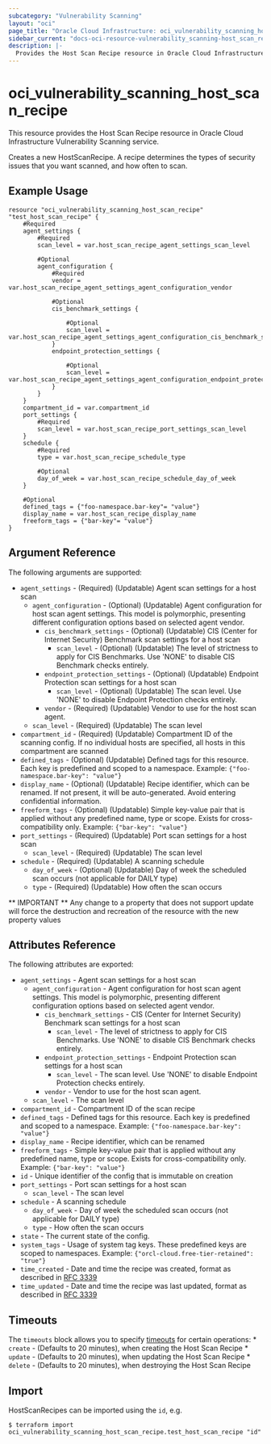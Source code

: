 ```yaml
---
subcategory: "Vulnerability Scanning"
layout: "oci"
page_title: "Oracle Cloud Infrastructure: oci_vulnerability_scanning_host_scan_recipe"
sidebar_current: "docs-oci-resource-vulnerability_scanning-host_scan_recipe"
description: |-
  Provides the Host Scan Recipe resource in Oracle Cloud Infrastructure Vulnerability Scanning service
---
```


# oci_vulnerability_scanning_host_scan_recipe
This resource provides the Host Scan Recipe resource in Oracle Cloud Infrastructure Vulnerability Scanning service.

Creates a new HostScanRecipe. A recipe determines the types of security issues that you want scanned, and how often to scan.


## Example Usage

```hcl
resource "oci_vulnerability_scanning_host_scan_recipe" "test_host_scan_recipe" {
	#Required
	agent_settings {
		#Required
		scan_level = var.host_scan_recipe_agent_settings_scan_level

		#Optional
		agent_configuration {
			#Required
			vendor = var.host_scan_recipe_agent_settings_agent_configuration_vendor

			#Optional
			cis_benchmark_settings {

				#Optional
				scan_level = var.host_scan_recipe_agent_settings_agent_configuration_cis_benchmark_settings_scan_level
			}
			endpoint_protection_settings {

				#Optional
				scan_level = var.host_scan_recipe_agent_settings_agent_configuration_endpoint_protection_settings_scan_level
			}
		}
	}
	compartment_id = var.compartment_id
	port_settings {
		#Required
		scan_level = var.host_scan_recipe_port_settings_scan_level
	}
	schedule {
		#Required
		type = var.host_scan_recipe_schedule_type

		#Optional
		day_of_week = var.host_scan_recipe_schedule_day_of_week
	}

	#Optional
	defined_tags = {"foo-namespace.bar-key"= "value"}
	display_name = var.host_scan_recipe_display_name
	freeform_tags = {"bar-key"= "value"}
}
```

## Argument Reference

The following arguments are supported:

* `agent_settings` - (Required) (Updatable) Agent scan settings for a host scan
	* `agent_configuration` - (Optional) (Updatable) Agent configuration for host scan agent settings. This model is polymorphic, presenting different configuration options based on selected agent vendor.
		* `cis_benchmark_settings` - (Optional) (Updatable) CIS (Center for Internet Security) Benchmark scan settings for a host scan
			* `scan_level` - (Optional) (Updatable) The level of strictness to apply for CIS Benchmarks. Use 'NONE' to disable CIS Benchmark checks entirely.
		* `endpoint_protection_settings` - (Optional) (Updatable) Endpoint Protection scan settings for a host scan
			* `scan_level` - (Optional) (Updatable) The scan level. Use 'NONE' to disable Endpoint Protection checks entirely.
		* `vendor` - (Required) (Updatable) Vendor to use for the host scan agent.
	* `scan_level` - (Required) (Updatable) The scan level
* `compartment_id` - (Required) (Updatable) Compartment ID of the scanning config. If no individual hosts are specified, all hosts in this compartment are scanned
* `defined_tags` - (Optional) (Updatable) Defined tags for this resource. Each key is predefined and scoped to a namespace. Example: `{"foo-namespace.bar-key": "value"}` 
* `display_name` - (Optional) (Updatable) Recipe identifier, which can be renamed. If not present, it will be auto-generated. Avoid entering confidential information.
* `freeform_tags` - (Optional) (Updatable) Simple key-value pair that is applied without any predefined name, type or scope. Exists for cross-compatibility only. Example: `{"bar-key": "value"}` 
* `port_settings` - (Required) (Updatable) Port scan settings for a host scan
	* `scan_level` - (Required) (Updatable) The scan level
* `schedule` - (Required) (Updatable) A scanning schedule
	* `day_of_week` - (Optional) (Updatable) Day of week the scheduled scan occurs (not applicable for DAILY type)
	* `type` - (Required) (Updatable) How often the scan occurs


** IMPORTANT **
Any change to a property that does not support update will force the destruction and recreation of the resource with the new property values

## Attributes Reference

The following attributes are exported:

* `agent_settings` - Agent scan settings for a host scan
	* `agent_configuration` - Agent configuration for host scan agent settings. This model is polymorphic, presenting different configuration options based on selected agent vendor.
		* `cis_benchmark_settings` - CIS (Center for Internet Security) Benchmark scan settings for a host scan
			* `scan_level` - The level of strictness to apply for CIS Benchmarks. Use 'NONE' to disable CIS Benchmark checks entirely.
		* `endpoint_protection_settings` - Endpoint Protection scan settings for a host scan
			* `scan_level` - The scan level. Use 'NONE' to disable Endpoint Protection checks entirely.
		* `vendor` - Vendor to use for the host scan agent.
	* `scan_level` - The scan level
* `compartment_id` - Compartment ID of the scan recipe
* `defined_tags` - Defined tags for this resource. Each key is predefined and scoped to a namespace. Example: `{"foo-namespace.bar-key": "value"}` 
* `display_name` - Recipe identifier, which can be renamed
* `freeform_tags` - Simple key-value pair that is applied without any predefined name, type or scope. Exists for cross-compatibility only. Example: `{"bar-key": "value"}` 
* `id` - Unique identifier of the config that is immutable on creation
* `port_settings` - Port scan settings for a host scan
	* `scan_level` - The scan level
* `schedule` - A scanning schedule
	* `day_of_week` - Day of week the scheduled scan occurs (not applicable for DAILY type)
	* `type` - How often the scan occurs
* `state` - The current state of the config.
* `system_tags` - Usage of system tag keys. These predefined keys are scoped to namespaces. Example: `{"orcl-cloud.free-tier-retained": "true"}` 
* `time_created` - Date and time the recipe was created, format as described in [RFC 3339](https://tools.ietf.org/rfc/rfc3339)
* `time_updated` - Date and time the recipe was last updated, format as described in [RFC 3339](https://tools.ietf.org/rfc/rfc3339)

## Timeouts

The `timeouts` block allows you to specify [timeouts](https://registry.terraform.io/providers/hashicorp/oci/latest/docs/guides/changing_timeouts) for certain operations:
	* `create` - (Defaults to 20 minutes), when creating the Host Scan Recipe
	* `update` - (Defaults to 20 minutes), when updating the Host Scan Recipe
	* `delete` - (Defaults to 20 minutes), when destroying the Host Scan Recipe


## Import

HostScanRecipes can be imported using the `id`, e.g.

```
$ terraform import oci_vulnerability_scanning_host_scan_recipe.test_host_scan_recipe "id"
```

